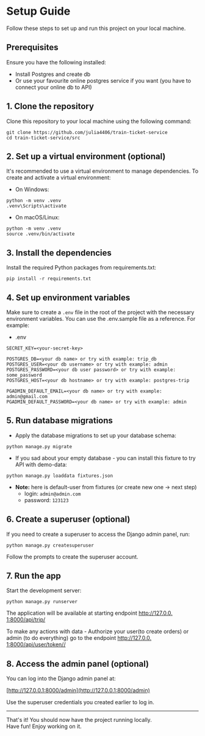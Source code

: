 # Setup Guide

Follow these steps to set up and run this project on your local machine.

## Prerequisites

Ensure you have the following installed:
- Install Postgres and create db
- Or use your favourite online postgres service if you want (you have to 
  connect your online db to API)


## 1. Clone the repository

Clone this repository to your local machine using the following command:

```
git clone https://github.com/julia4406/train-ticket-service
cd train-ticket-service/src
```

## 2. Set up a virtual environment (optional)

It's recommended to use a virtual environment to manage dependencies. To 
create and activate a virtual environment:

- On Windows:
```
python -m venv .venv
.venv\Scripts\activate
```

- On macOS/Linux:

```
python -m venv .venv
source .venv/bin/activate
```

## 3. Install the dependencies

Install the required Python packages from requirements.txt:

```pip install -r requirements.txt```

## 4. Set up environment variables

Make sure to create a `.env` file in the root of the project with the necessary environment variables. You can use the .env.sample file as a reference. For example:

- .env
```
SECRET_KEY=<your-secret-key>

POSTGRES_DB=<your db name> or try with example: trip_db
POSTGRES_USER=<your db username> or try with example: admin
POSTGRES_PASSWORD=<your db user password> or try with example: some_password
POSTGRES_HOST=<your db hostname> or try with example: postgres-trip

PGADMIN_DEFAULT_EMAIL=<your db name> or try with example: admin@gmail.com
PGADMIN_DEFAULT_PASSWORD=<your db name> or try with example: admin
```

## 5. Run database migrations

- Apply the database migrations to set up your database schema:

```python manage.py migrate```

- If you sad about your empty database - you can install this fixture to try API 
with demo-data:

```python manage.py loaddata fixtures.json```

- **Note:** here is default-user from fixtures (or create new one -> next step)
  - login: `admin@admin.com`
  - password: `123123`


## 6. Create a superuser (optional)

If you need to create a superuser to access the Django admin panel, run:

```python manage.py createsuperuser```

Follow the prompts to create the superuser account.

## 7. Run the app

Start the development server:

```python manage.py runserver```

The application will be available at starting endpoint [http://127.0.0.
1:8000/api/trip/](http://127.0.0.1:8000/api/trip/)

To make any actions with data - Authorize your user(to create orders) 
or admin (to do everything) go to the endpoint [http://127.0.0.
1:8000/api/user/token//](http://127.0.0.1:8000/api/user/token/)


## 8. Access the admin panel (optional)

You can log into the Django admin panel at:

[http://127.0.0.1:8000/admin](http://127.0.0.1:8000/admin)

Use the superuser credentials you created earlier to log in.

---
That's it! You should now have the project running locally. \
Have fun! Enjoy working on it.
